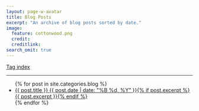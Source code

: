 ```yaml
---
layout: page-w-avatar
title: Blog Posts
excerpt: "An archive of blog posts sorted by date."
image:
  feature: cottonwood.png
  credit: 
  creditlink: 
search_omit: true
---
```



<a markdown="0" href="/tags/" class="btn">Tag index</a>

---

<ul class="post-list">
{% for post in site.categories.blog %} 
  <li><article><a href="{{ site.url }}{{ post.url }}">{{ post.title }} <span class="entry-date"><time datetime="{{ post.date | date_to_xmlschema }}">{{ post.date | date: "%B %d, %Y" }}</time></span>{% if post.excerpt %} <span class="excerpt">{{ post.excerpt }}</span>{% endif %}</a></article></li>
{% endfor %}
</ul> <BR>
